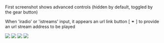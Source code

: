 First screenshot shows advanced controls (hidden by default, toggled by the gear button)

When 'iradio' or 'istreams' input, it appears an url link button [ &#9901; ] to provide an url stream address to be played

![](https://github.com/Rsantct/pre.di.c/blob/master/pre.di.c/clients/www/images/control%20web%20v1.1a.jpg)
![](https://github.com/Rsantct/pre.di.c/blob/master/pre.di.c/clients/www/images/control%20web%20v1.1b.jpg)
![](https://github.com/Rsantct/pre.di.c/blob/master/pre.di.c/clients/www/images/control%20web%20v1.1c.jpg)
![](https://github.com/Rsantct/pre.di.c/blob/master/pre.di.c/clients/www/images/control%20web%20v1.1d.jpg)
